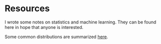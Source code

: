 # Resources

I wrote some notes on statistics and machine learning. They can be found here in hope that anyone is interested.

Some common distributions are summarized [here](distribution_summary.pdf).
